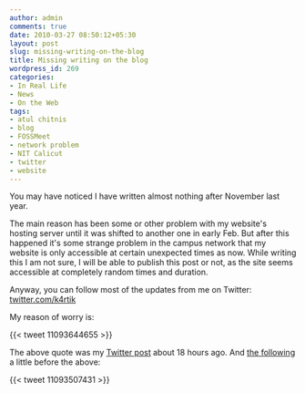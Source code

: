 ```yaml
---
author: admin
comments: true
date: 2010-03-27 08:50:12+05:30
layout: post
slug: missing-writing-on-the-blog
title: Missing writing on the blog
wordpress_id: 269
categories:
- In Real Life
- News
- On the Web
tags:
- atul chitnis
- blog
- FOSSMeet
- network problem
- NIT Calicut
- twitter
- website
---
```


You may have noticed I have written almost nothing after November last year.

The main reason has been some or other problem with my website's hosting server until it was shifted to another one in early Feb. But after this happened it's some strange problem in the campus network that my website is only accessible at certain unexpected times as now. While writing this I am not sure, I will be able to publish this post or not, as the site seems accessible at completely random times and duration.

Anyway, you can follow most of the updates from me on Twitter: [twitter.com/k4rtik](https://twitter.com/k4rtik)

My reason of worry is:

{{< tweet 11093644655 >}}

The above quote was my [Twitter post](http://twitter.com/k4rtik/statuses/11093644655) about 18 hours ago. And [the following](http://twitter.com/k4rtik/status/11093507431) a little before the above:

{{< tweet 11093507431 >}}
